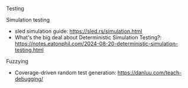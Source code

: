 Testing

Simulation testing
- sled simulation guide: https://sled.rs/simulation.html
- What's the big deal about Deterministic Simulation Testing?: https://notes.eatonphil.com/2024-08-20-deterministic-simulation-testing.html

Fuzzying
- Coverage-driven random test generation: https://danluu.com/teach-debugging/
